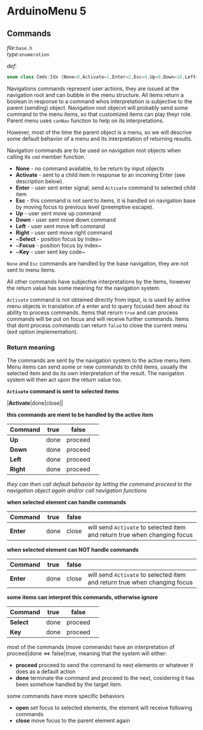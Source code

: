 # ArduinoMenu 5

## Commands

_file_:`base.h`  
_type_:`enumeration`

_def_:
```c++
enum class Cmds:Idx {None=0,Activate=1,Enter=2,Esc=4,Up=8,Down=16,Left=32,Right=64};
```

Navigations commands represent user actions, they are issued at the navigation root and can bubble in the menu structure.
All items return a boolean in response to a command whos interpretation is subjective to the parent (sending) object.
Navigation root objecvt will probably send some command to the menu items, so that customized items can play theyr role.
Parent menu uses `canNav` function to help on its interpretations.

However, most of the time the parent object is a menu, so we will descrive some default behavior of a menu and its interpretation of returning results.

Navigation commands are to be used on navigation root objects when calling its `cmd` member function.

- **None** - no command available, to be return by input objects
- **Activate** - sent to a child item in response to an incoming Enter (see description below).
- **Enter** - user sent enter signal, send `Activate` command to selected child item
- **Esc** - this command is not sent to items, it is handled on navigation base by moving focus to previous level (preemptive escape).
- **Up** - user sent move up command
- **Down** - user sent move down command
- **Left** - user sent move left command
- **Right** -  user sent move right command
- ~**Select** - position focus by index~
- ~**Focus** - position focus by index~
- ~**Key** - user sent key code~

`None` and `Esc` commands are handled by the base navigation, they are not sent to menu items.

All other commands have subjective interpretations by the items, however the return value has some meaning for the navigation system.

`Activate` command is not obtained directly from input, is is used by active menu objects in translation of a enter and to query focused item about its ability to process commands.
Items that rerurn `true` and can process commands will be put on focus and will receive further commands. Items that dont process commands can return `false` to close the current menu (exit option implementation).

### Return meaning

The commands are sent by the navigation system to the active menu item.
Menu items can send some or new commands to child items, usually the selected item and do its own interpretation of the result.
The navigation system will then act upon the return value too.

**`Activate` command is sent to selected items**

|**Activate**|done|close||


**this commands are ment to be handled by the active item**

|Command|true|false||
|---|---|---|---|
|**Up**|done|proceed||
|**Down**|done|proceed||
|**Left**|done|proceed||
|**Right**|done|proceed||

_they can then call default behavior by letting the command proceed to the navigation object again and/or call navigation functions_

**when selected element can handle commands**

|Command|true|false||
|---|---|---|---|
|**Enter**|done|close|will send `Activate` to selected item and return true when changing focus|

**when selected element can NOT handle commands**

|Command|true|false||
|---|---|---|---|
|**Enter**|done|close|will send `Activate` to selected item and return true when changing focus|

**some items can interpret this commands, otherwise ignore**

|Command|true|false||
|---|---|---|---|
|**Select**|done|proceed|
|**Key**|done|proceed|

most of the commands (move commands) have an interpretation of proceed|done <=> false|true, meaning that the system will either:

- **proceed** proceed to send the command to next elements or whatever it does as a default action
- **done** terminate the command and proceed to the next, cosidering it has been somehow handled by the target item.

some commands have more specific behaviors

- **open** set focus to selected elements, the element will receive following commands
- **close** move focus to the parent element again
